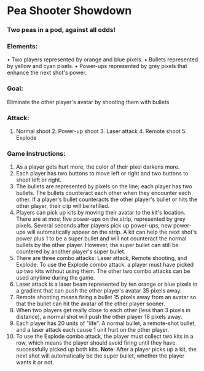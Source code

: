 # Pea Shooter Showdown

### Two peas in a pod, against all odds!


### Elements:
•	Two players represented by orange and blue pixels.
•	Bullets represented by yellow and cyan pixels.
•	Power-ups represented by grey pixels that enhance the next shot's power.
### Goal:
Eliminate the other player's avatar by shooting them with bullets
### Attack:
1. Normal shoot 2. Power-up shoot 3. Laser attack 4. Remote shoot 5. Explode
### Game Instructions: 

1. As a player gets hurt more, the color of their pixel darkens more. 
2. Each player has two buttons to move left or right and two buttons to shoot left or right. 
3. The bullets are represented by pixels on the line; each player has two bullets. The bullets counteract each other when they encounter each other. If a player's bullet counteracts the other player's bullet or hits the other player, their clip will be refilled. 
4. Players can pick up kits by moving their avatar to the kit's location. There are at most five power-ups on the strip, represented by grey pixels. Several seconds after players pick up power-ups, new power-ups will automatically appear on the strip. A kit can help the next shot's power plus 1 to be a super bullet and will not counteract the normal bullets by the other player. However, the super bullet can still be countered by another player's super bullet. 
5. There are three combo attacks: Laser attack, Remote shooting, and Explode. To use the Explode combo attack, a player must have picked up two kits without using them. The other two combo attacks can be used anytime during the game.
6. Laser attack is a laser beam represented by ten orange or blue pixels in a gradient that can push the other player's avatar 35 pixels away. 
7. Remote shooting means firing a bullet 15 pixels away from an avatar so that the bullet can hit the avatar of the other player sooner. 
8. When two players get really close to each other (less than 3 pixels in distance), a normal shot will push the other player 18 pixels away. 
9. Each player has 20 units of "life". A normal bullet, a remote-shot bullet, and a laser attack each cause 1 unit hurt on the other player. 
10. To use the Explode combo attack, the player must collect two kits in a row, which means the player should avoid firing until they have successfully picked up both kits.
**Note**: After a player picks up a kit, the next shot will automatically be the super bullet, whether the player wants it or not.


